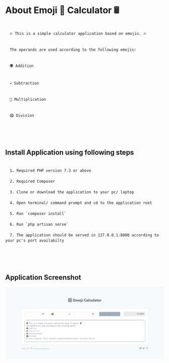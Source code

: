 # About Emoji &#128640; Calculator &#128425;

<code> 	
  &#128293; This is a simple calculator application based on emojis. &#128293;
  <br>
  The operands are used according to the following emojis:
  <br>
  &#128125; Addition
  <br>
  &#128128; Subtraction
  <br>
  &#128123; Multiplication
  <br>
  &#128561; Division
  <br>
  <br>
</code>

## Install Application using following steps
<code>
  1. Required PHP version 7.3 or above <br>
  2. Required Composer <br>
  3. Clone or download the application to your pc/ laptop<br>
  4. Open terminal/ command prompt and cd to the application root<br>
  5. Run `composer install`<br>
  6. Run `php artisan serve`<br>
  7. The application should be served in 127.0.0.1:8000 according to your pc's port availabilty
<br>
<br>
</code>

## Application Screenshot

![Application View](./public/imgs/emoji_calculator.png)
